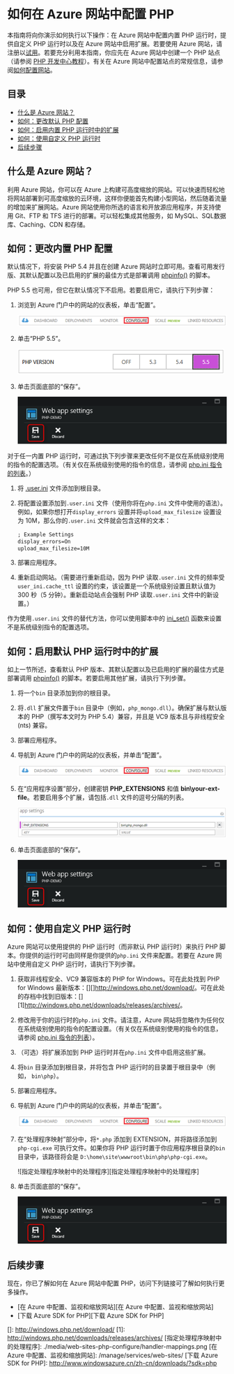 <properties title="How to Configure PHP in Azure Web Sites" pageTitle="How to Configure PHP in Azure Web Sites" metaKeywords="Azure, Azure Web Sites, configuration, PHP" description="Learn how to configure the default PHP installation or add a custom PHP installation in Azure Web Sites." services="Web Sites" documentationCenter="PHP" authors="" />
<tags ms.service="Web Sites"
    ms.date="03/24/2015"
    wacn.date="04/11/2015"
    />

# 如何在 Azure 网站中配置 PHP

本指南将向你演示如何执行以下操作：在 Azure 网站中配置内置 PHP 运行时，提供自定义 PHP 运行时以及在 Azure 网站中启用扩展。若要使用 Azure 网站，请注册以[试用][试用]。若要充分利用本指南，你应先在 Azure 网站中创建一个 PHP 站点（请参阅 [PHP 开发中心教程][PHP 开发中心教程]）。有关在 Azure 网站中配置站点的常规信息，请参阅[如何配置网站][如何配置网站]。

## 目录

-   [什么是 Azure 网站？][什么是 Azure 网站？]
-   [如何：更改默认 PHP 配置][如何：更改默认 PHP 配置]
-   [如何：启用内置 PHP 运行时中的扩展][如何：启用内置 PHP 运行时中的扩展]
-   [如何：使用自定义 PHP 运行时][如何：使用自定义 PHP 运行时]
-   [后续步骤][后续步骤]

## <a name="WhatIs"></a>什么是 Azure 网站？

利用 Azure 网站，你可以在 Azure 上构建可高度缩放的网站。可以快速而轻松地将网站部署到可高度缩放的云环境，这样你便能首先构建小型网站，然后随着流量的增加来扩展网站。Azure 网站使用你所选的语言和开放源应用程序，并支持使用 Git、FTP 和 TFS 进行的部署。可以轻松集成其他服务，如 MySQL、SQL数据库、Caching、CDN 和存储。

## <a name="ChangeBuiltInPHP"></a>如何：更改内置 PHP 配置

默认情况下，将安装 PHP 5.4 并且在创建 Azure 网站时立即可用。查看可用发行版、其默认配置以及已启用的扩展的最佳方式是部署调用 [phpinfo()][phpinfo()] 的脚本。

PHP 5.5 也可用，但它在默认情况下不启用。若要启用它，请执行下列步骤：

1.  浏览到 Azure 门户中的网站的仪表板，单击“配置”。

    ![网站仪表板上的“配置”选项卡][网站仪表板上的“配置”选项卡]

2.  单击“PHP 5.5”。

    ![选择 PHP 版本][选择 PHP 版本]

3.  单击页面底部的“保存”。

    ![保存配置设置][保存配置设置]

对于任一内置 PHP 运行时，可通过执下列步骤来更改任何不是仅在系统级别使用的指令的配置选项。（有关仅在系统级别使用的指令的信息，请参阅 [php.ini 指令的列表][php.ini 指令的列表]。）

1.  将 [.user.ini][.user.ini] 文件添加到根目录。
2.  将配置设置添加到`.user.ini` 文件（使用你将在`php.ini` 文件中使用的语法）。例如，如果你想打开`display_errors` 设置并将`upload_max_filesize` 设置设为 10M，那么你的`.user.ini` 文件就会包含这样的文本：

        ; Example Settings
        display_errors=On
        upload_max_filesize=10M

3.  部署应用程序。
4.  重新启动网站。（需要进行重新启动，因为 PHP 读取`.user.ini` 文件的频率受`user_ini.cache_ttl` 设置的约束，该设置是一个系统级别设置且默认值为 300 秒（5 分钟）。重新启动站点会强制 PHP 读取`.user.ini` 文件中的新设置。）

作为使用`.user.ini` 文件的替代方法，你可以使用脚本中的 [ini\_set()][ini\_set()] 函数来设置不是系统级别指令的配置选项。

## <a name="EnableExtDefaultPHP"></a>如何：启用默认 PHP 运行时中的扩展

如上一节所述，查看默认 PHP 版本、其默认配置以及已启用的扩展的最佳方式是部署调用 [phpinfo()][phpinfo()] 的脚本。若要启用其他扩展，请执行下列步骤。

1.  将一个`bin` 目录添加到你的根目录。
2.  将`.dll` 扩展文件置于`bin` 目录中（例如，`php_mongo.dll`）。确保扩展与默认版本的 PHP（撰写本文时为 PHP 5.4）兼容，并且是 VC9 版本且与非线程安全 (nts) 兼容。
3.  部署应用程序。
4.  导航到 Azure 门户中的网站的仪表板，并单击“配置”。

    ![网站仪表板上的“配置”选项卡][网站仪表板上的“配置”选项卡]

5.  在“应用程序设置”部分，创建密钥 **PHP\_EXTENSIONS** 和值 **bin&#92;your-ext-file**。若要启用多个扩展，请包括`.dll` 文件的逗号分隔的列表。

    ![启用应用程序设置中的扩展][启用应用程序设置中的扩展]

6.  单击页面底部的“保存”。

    ![保存配置设置][保存配置设置]

## <a name="UseCustomPHP"></a>如何：使用自定义 PHP 运行时

Azure 网站可以使用提供的 PHP 运行时（而非默认 PHP 运行时）来执行 PHP 脚本。你提供的运行时可由同样是你提供的`php.ini` 文件来配置。若要在 Azure 网站中使用自定义 PHP 运行时，请执行下列步骤。

1.  获取非线程安全、VC9 兼容版本的 PHP for Windows。可在此处找到 PHP for Windows 最新版本：[][]<http://windows.php.net/download/></a>。可在此处的存档中找到旧版本：[][1]<http://windows.php.net/downloads/releases/archives/></a>。
2.  修改用于你的运行时的`php.ini` 文件。请注意，Azure 网站将忽略作为任何仅在系统级别使用的指令的配置设置。（有关仅在系统级别使用的指令的信息，请参阅 [php.ini 指令的列表][php.ini 指令的列表]）。
3.  （可选）将扩展添加到 PHP 运行时并在`php.ini` 文件中启用这些扩展。
4.  将`bin` 目录添加到根目录，并将包含 PHP 运行时的目录置于根目录中（例如， `bin\php`）。
5.  部署应用程序。
6.  导航到 Azure 门户中的网站的仪表板，并单击“配置”。

    ![网站仪表板上的“配置”选项卡][网站仪表板上的“配置”选项卡]

7.  在“处理程序映射”部分中，将`*.php` 添加到 EXTENSION，并将路径添加到`php-cgi.exe` 可执行文件。如果你将 PHP 运行时置于你应用程序根目录的`bin` 目录中，该路径将会是 `D:\home\site\wwwroot\bin\php\php-cgi.exe`。

    ![指定处理程序映射中的处理程序][指定处理程序映射中的处理程序]

8.  单击页面底部的“保存”。

    ![保存配置设置][保存配置设置]

## <a name="NextSteps"></a>后续步骤

现在，你已了解如何在 Azure 网站中配置 PHP，访问下列链接可了解如何执行更多操作。

-   [在 Azure 中配置、监视和缩放网站][在 Azure 中配置、监视和缩放网站]
-   [下载 Azure SDK for PHP][下载 Azure SDK for PHP]

  [试用]: http://www.windowsazure.cn/pricing/1rmb-trial/
  [PHP 开发中心教程]: http://azure.microsoft.com/develop/php/
  [如何配置网站]: /zh-cn/documentation/articles/web-sites-configure/
  [什么是 Azure 网站？]: #WhatIs
  [如何：更改默认 PHP 配置]: #ChangeBuiltInPHP
  [如何：启用内置 PHP 运行时中的扩展]: #EnableExtDefaultPHP
  [如何：使用自定义 PHP 运行时]: #UseCustomPHP
  [后续步骤]: #NextSteps
  [phpinfo()]: http://php.net/manual/en/function.phpinfo.php
  [网站仪表板上的“配置”选项卡]: ./media/web-sites-php-configure/configure.png
  [选择 PHP 版本]: ./media/web-sites-php-configure/select-php-version.png
  [保存配置设置]: ./media/web-sites-php-configure/save-button.png
  [php.ini 指令的列表]: http://www.php.net/manual/en/ini.list.php
  [.user.ini]: http://www.php.net/manual/en/configuration.file.per-user.php
  [ini\_set()]: http://www.php.net/manual/en/function.ini-set.php
  [启用应用程序设置中的扩展]: ./media/web-sites-php-configure/app-settings.png
  []: http://windows.php.net/download/
  [1]: http://windows.php.net/downloads/releases/archives/
  [指定处理程序映射中的处理程序]: ./media/web-sites-php-configure/handler-mappings.png
  [在 Azure 中配置、监视和缩放网站]: /manage/services/web-sites/
  [下载 Azure SDK for PHP]: http://www.windowsazure.cn/zh-cn/downloads/?sdk=php
